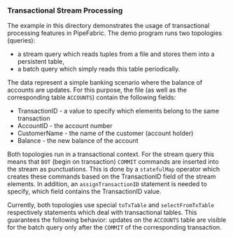 ### Transactional Stream Processing ###

The example in this directory demonstrates the usage of transactional processing features in PipeFabric.
The demo program runs two topologies (queries):

  + a stream query which reads tuples from a file and stores them into a persistent table,
  + a batch query which simply reads this table periodically.

The data represent a simple banking scenario where the balance of accounts are updates. For this purpose, the
file (as well as the corresponding table `ACCOUNTS`) contain the following fields:

  + TransactionID - a value to specify which elements belong to the same transaction
  + AccountID - the account number
  + CustomerName - the name of the customer (account holder)
  + Balance - the new balance of the account

Both topologies run in a transactional context. For the stream query this means that `BOT` (begin on transaction)
`COMMIT` commands are inserted into the stream as punctuations. This is done by a `statefulMap` operator which
creates these commands based on the TransactionID field of the stream elements. In addition, an `assignTransactionID`
statement is needed to specify, which field contains the TransactionID value.

Currently, both topologies use special `toTxTable` and `selectFromTxTable` respectively statements which 
deal with transactional tables. This guarantees the following behavior: updates on the `ACCOUNTS` table are
visible for the batch query only after the `COMMIT` of the corresponding transaction.

